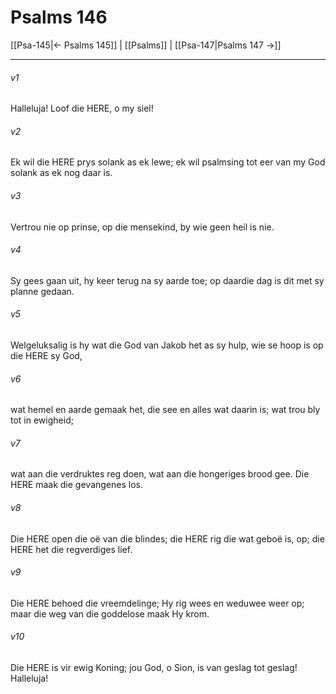 # Psalms 146

[[Psa-145|← Psalms 145]] | [[Psalms]] | [[Psa-147|Psalms 147 →]]
***

###### v1
Halleluja! Loof die HERE, o my siel! 
###### v2
Ek wil die HERE prys solank as ek lewe; ek wil psalmsing tot eer van my God solank as ek nog daar is. 
###### v3
Vertrou nie op prinse, op die mensekind, by wie geen heil is nie. 
###### v4
Sy gees gaan uit, hy keer terug na sy aarde toe; op daardie dag is dit met sy planne gedaan. 
###### v5
Welgeluksalig is hy wat die God van Jakob het as sy hulp, wie se hoop is op die HERE sy God, 
###### v6
wat hemel en aarde gemaak het, die see en alles wat daarin is; wat trou bly tot in ewigheid; 
###### v7
wat aan die verdruktes reg doen, wat aan die hongeriges brood gee. Die HERE maak die gevangenes los. 
###### v8
Die HERE open die oë van die blindes; die HERE rig die wat geboë is, op; die HERE het die regverdiges lief. 
###### v9
Die HERE behoed die vreemdelinge; Hy rig wees en weduwee weer op; maar die weg van die goddelose maak Hy krom. 
###### v10
Die HERE is vir ewig Koning; jou God, o Sion, is van geslag tot geslag! Halleluja! 
